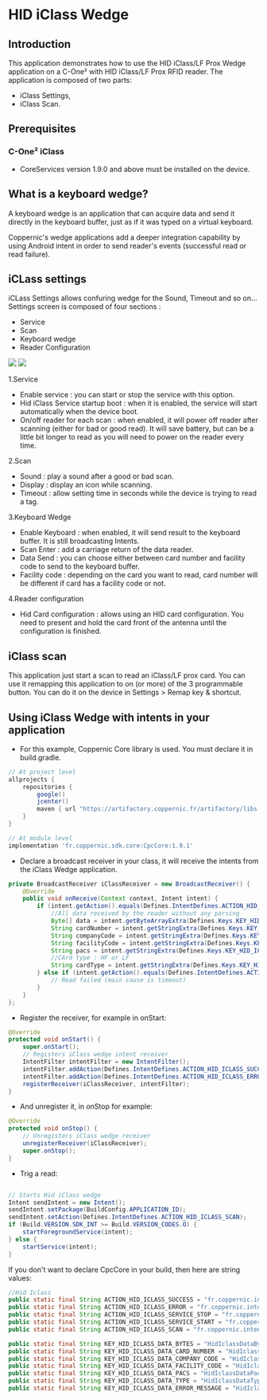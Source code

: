 HID iClass Wedge
=====


Introduction
------------

This application demonstrates how to use the HID iClass/LF Prox Wedge application on a C-One² with HID iClass/LF Prox RFID reader.
The application is composed of two parts:

 - iClass Settings,
 - iClass Scan.


Prerequisites
-------------

### C-One² iClass

 - CoreServices version 1.9.0 and above must be installed on the device.

What is a keyboard wedge?
-------------------------

A keyboard wedge is an application that can acquire data and send it directly in the keyboard buffer, just as if it was typed on a virtual keyboard.

Coppernic's wedge applications add a deeper integration capability by using Android intent in order to send reader's events (successful read or read failure).


iCLass settings
--------------

iCLass Settings allows confuring wedge for the Sound, Timeout and so on...
Settings screen is composed of four sections :
  - Service
  - Scan
  - Keyboard wedge
  - Reader Configuration


![](_images/iclass_settings.png) ![](_images/iclass_settings_2.png)


1.Service
   - Enable service : you can start or stop the service with this option.
   - Hid iClass Service startup boot : when it is enabled, the service will start
   automatically when the device boot.
   - On/off reader for each scan : when enabled, it will power off reader after scanning
   (either for bad or good read). It will save battery, but can be a little bit longer
   to read as you will need to power on the reader every time.


 2.Scan
  - Sound : play a sound after a good or bad scan.
  - Display : display an icon while scanning.
  - Timeout : allow setting time in seconds while the device is trying to read a tag.


 3.Keyboard Wedge
  - Enable Keyboard : when enabled, it will send result to the keyboard buffer. It is still broadcasting Intents.
  - Scan Enter : add a carriage return of the data reader.
  - Data Send : you can choose either between card number and facility code to send to the keyboard buffer.
  - Facility code : depending on the card you want to read, card number will be different if card has a facility code or not.


  4.Reader configuration
   - Hid Card configuration : allows using an HID card configuration. You need to present and hold the card front of the antenna until the configuration is finished.


iClass scan
---------

 This application just start a scan to read an iClass/LF prox card.
 You can use it remapping this application to on (or more) of the 3 programmable button. You can do it on the device in Settings > Remap key & shortcut.


Using iClass Wedge with intents in your application
---------------------------------

- For this example, Coppernic Core library is used. You must declare it in build.gradle.

``` groovy
// At project level
allprojects {
    repositories {
        google()
        jcenter()
        maven { url "https://artifactory.coppernic.fr/artifactory/libs-release" }
    }
}
```

``` groovy
// At module level
implementation 'fr.coppernic.sdk.core:CpcCore:1.9.1'
```


- Declare a broadcast receiver in your class, it will receive the intents from the iClass Wedge application.

``` java
private BroadcastReceiver iClassReceiver = new BroadcastReceiver() {
    @Override
    public void onReceive(Context context, Intent intent) {        
        if (intent.getAction().equals(Defines.IntentDefines.ACTION_HID_ICLASS_SUCCESS)) {
            //All data received by the reader without any parsing
            Byte[] data = intent.getByteArrayExtra(Defines.Keys.KEY_HID_ICLASS_DATA_BYTES)
            String cardNumber = intent.getStringExtra(Defines.Keys.KEY_HID_ICLASS_DATA_CARD_NUMBER);  
            String companyCode = intent.getStringExtra(Defines.Keys.KEY_HID_ICLASS_DATA_COMPANY_CODE);  
            String facilityCode = intent.getStringExtra(Defines.Keys.KEY_HID_ICLASS_DATA_FACILITY_CODE);  
            String pacs = intent.getStringExtra(Defines.Keys.KEY_HID_ICLASS_DATA_PACS);
            //CArd type : HF or LF
            String cardType = intent.getStringExtra(Defines.Keys.KEY_HID_ICLASS_DATA_TYPE);                  
        } else if (intent.getAction().equals(Defines.IntentDefines.ACTION_HID_ICLASS_ERROR)) {
            // Read failed (main cause is timeout)
        }
    }
};
```

- Register the receiver, for example in onStart:

``` java
@Override
protected void onStart() {
    super.onStart();
    // Registers iClass wedge intent receiver
    IntentFilter intentFilter = new IntentFilter();
    intentFilter.addAction(Defines.IntentDefines.ACTION_HID_ICLASS_SUCCESS);
    intentFilter.addAction(Defines.IntentDefines.ACTION_HID_ICLASS_ERROR);
    registerReceiver(iClassReceiver, intentFilter);
}    
```

- And unregister it, in onStop for example:

``` java
@Override
protected void onStop() {
    // Unregisters iClass wedge receiver
    unregisterReceiver(iClassReceiver);
    super.onStop();
}
```

- Trig a read:

```java

// Starts Hid iClass wedge
Intent sendIntent = new Intent();
sendIntent.setPackage(BuildConfig.APPLICATION_ID);
sendIntent.setAction(Defines.IntentDefines.ACTION_HID_ICLASS_SCAN);
if (Build.VERSION.SDK_INT >= Build.VERSION_CODES.O) {
    startForegroundService(intent);
} else {
    startService(intent);
}
```

If you don't want to declare CpcCore in your build, then here are
string values:

```java
//Hid Iclass
public static final String ACTION_HID_ICLASS_SUCCESS = "fr.coppernic.intent.hid.iclasssuccess";
public static final String ACTION_HID_ICLASS_ERROR = "fr.coppernic.intent.hid.iclassfailed";
public static final String ACTION_HID_ICLASS_SERVICE_STOP = "fr.coppernic.intent.action.stop.hid.iclass.service";
public static final String ACTION_HID_ICLASS_SERVICE_START = "fr.coppernic.intent.action.start.hid.iclass.service";
public static final String ACTION_HID_ICLASS_SCAN = "fr.coppernic.intent.action.hid.iclass.SCAN";

public static final String KEY_HID_ICLASS_DATA_BYTES = "HidIclassDataBytes";
public static final String KEY_HID_ICLASS_DATA_CARD_NUMBER = "HidIclassDataCardNumber";
public static final String KEY_HID_ICLASS_DATA_COMPANY_CODE = "HidIclassDataCompanyCode";
public static final String KEY_HID_ICLASS_DATA_FACILITY_CODE = "HidIclassDataFacilityCode";
public static final String KEY_HID_ICLASS_DATA_PACS = "HidIclassDataPacs";
public static final String KEY_HID_ICLASS_DATA_TYPE = "HidIclassDataType";
public static final String KEY_HID_ICLASS_DATA_ERROR_MESSAGE = "HidIclassDataErrorMessage";
```
